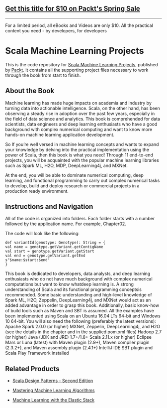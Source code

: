 ## [Get this title for $10 on Packt's Spring Sale](https://www.packt.com/B08452?utm_source=github&utm_medium=packt-github-repo&utm_campaign=spring_10_dollar_2022)
-----
For a limited period, all eBooks and Videos are only $10. All the practical content you need \- by developers, for developers

# Scala Machine Learning Projects
This is the code repository for [Scala Machine Learning Projects](https://www.packtpub.com/big-data-and-business-intelligence/scala-machine-learning-projects?utm_source=github&utm_medium=repository&utm_campaign=9781788479042), published by [Packt](https://www.packtpub.com/?utm_source=github). It contains all the supporting project files necessary to work through the book from start to finish.
## About the Book
Machine learning has made huge impacts on academia and industry by turning data into actionable intelligence. Scala, on the other hand, has been observing a steady rise in adoption over the past few years, especially in the field of data science and analytics. This book is comprehended for data scientists, data engineers and deep learning enthusiasts who have a good background with complex numerical computing and want to know more hands-on machine learning application development.

So If you’re well versed in machine learning concepts and wants to expand your knowledge by delving into the practical implementation using the power of Scala, then this book is what you need! Through 11 end-to-end projects, you will be acquainted with the popular machine learning libraries such as Spark ML, H2O, MDP, DeepLearning4j, and MXNet.

At the end, you will be able to dominate numerical computing, deep learning, and functional programming to carry out complex numerical tasks to develop, build and deploy research or commercial projects in a production ready environment.

## Instructions and Navigation
All of the code is organized into folders. Each folder starts with a number followed by the application name. For example, Chapter02.



The code will look like the following:
```
def variantId(genotype: Genotype): String = {
val name = genotype.getVariant.getContigName
val start = genotype.getVariant.getStart
val end = genotype.getVariant.getEnd
s"$name:$start:$end"
}
```

This book is dedicated to developers, data analysts, and deep learning enthusiasts who do not have much background with complex numerical computations but want to know whatdeep learning is. A strong understanding of Scala and its functional programming conceptsis recommended. Some basic understanding and high-level knowledge of Spark ML, H2O, Zeppelin, DeepLearning4j, and MXNet would act as an added advantage in order to grasp this book. Additionally, basic know-how of build tools such as Maven and SBT is assumed. All the examples have been implemented using Scala on an Ubuntu 16.04 LTs 64-bit and Windows 10 64-bit. You will also need the following (preferably the latest versions):
Apache Spark 2.0.0 (or higher)
MXNet, Zeppelin, DeepLearning4j, and H2O (see the details in the chapter and in
the supplied pom.xml files)
Hadoop 2.7 (or higher)
Java (JDK and JRE) 1.7+/1.8+
Scala 2.11.x (or higher)
Eclipse Mars or Luna (latest) with Maven plugin (2.9+), Maven compiler plugin
(2.3.2+), and Maven assembly plugin (2.4.1+)
IntelliJ IDE
SBT plugin and Scala Play Framework installed

## Related Products
* [Scala Design Patterns - Second Edition](https://www.packtpub.com/application-development/scala-design-patterns-second-edition?utm_source=github&utm_medium=repository&utm_campaign=9781788471305)

* [Mastering Machine Learning Algorithms](https://www.packtpub.com/big-data-and-business-intelligence/mastering-machine-learning-algorithms?utm_source=github&utm_medium=repository&utm_campaign=9781788621113)

* [Machine Learning with the Elastic Stack](https://www.packtpub.com/big-data-and-business-intelligence/machine-learning-elastic-stack?utm_source=github&utm_medium=repository&utm_campaign=9781788477543)

